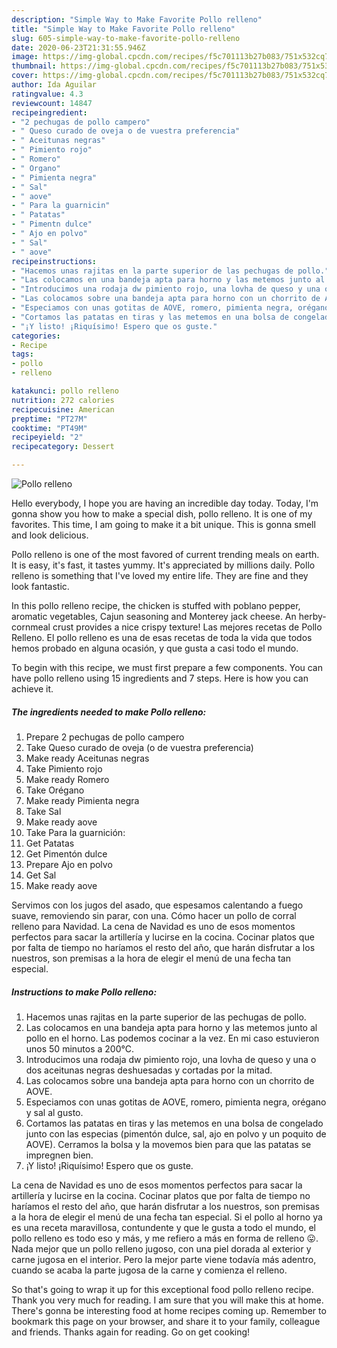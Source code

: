 ```yaml
---
description: "Simple Way to Make Favorite Pollo relleno"
title: "Simple Way to Make Favorite Pollo relleno"
slug: 605-simple-way-to-make-favorite-pollo-relleno
date: 2020-06-23T21:31:55.946Z
image: https://img-global.cpcdn.com/recipes/f5c701113b27b083/751x532cq70/pollo-relleno-foto-principal.jpg
thumbnail: https://img-global.cpcdn.com/recipes/f5c701113b27b083/751x532cq70/pollo-relleno-foto-principal.jpg
cover: https://img-global.cpcdn.com/recipes/f5c701113b27b083/751x532cq70/pollo-relleno-foto-principal.jpg
author: Ida Aguilar
ratingvalue: 4.3
reviewcount: 14847
recipeingredient:
- "2 pechugas de pollo campero"
- " Queso curado de oveja o de vuestra preferencia"
- " Aceitunas negras"
- " Pimiento rojo"
- " Romero"
- " Organo"
- " Pimienta negra"
- " Sal"
- " aove"
- " Para la guarnicin"
- " Patatas"
- " Pimentn dulce"
- " Ajo en polvo"
- " Sal"
- " aove"
recipeinstructions:
- "Hacemos unas rajitas en la parte superior de las pechugas de pollo."
- "Las colocamos en una bandeja apta para horno y las metemos junto al pollo en el horno. Las podemos cocinar a la vez. En mi caso estuvieron unos 50 minutos a 200°C."
- "Introducimos una rodaja dw pimiento rojo, una lovha de queso y una o dos aceitunas negras deshuesadas y cortadas por la mitad."
- "Las colocamos sobre una bandeja apta para horno con un chorrito de AOVE."
- "Especiamos con unas gotitas de AOVE, romero, pimienta negra, orégano y sal al gusto."
- "Cortamos las patatas en tiras y las metemos en una bolsa de congelado junto con las especias (pimentón dulce, sal, ajo en polvo y un poquito de AOVE). Cerramos la bolsa y la movemos bien para que las patatas se impregnen bien."
- "¡Y listo! ¡Riquísimo! Espero que os guste."
categories:
- Recipe
tags:
- pollo
- relleno

katakunci: pollo relleno 
nutrition: 272 calories
recipecuisine: American
preptime: "PT27M"
cooktime: "PT49M"
recipeyield: "2"
recipecategory: Dessert

---
```



![Pollo relleno](https://img-global.cpcdn.com/recipes/f5c701113b27b083/751x532cq70/pollo-relleno-foto-principal.jpg)

Hello everybody, I hope you are having an incredible day today. Today, I'm gonna show you how to make a special dish, pollo relleno. It is one of my favorites. This time, I am going to make it a bit unique. This is gonna smell and look delicious.

Pollo relleno is one of the most favored of current trending meals on earth. It is easy, it's fast, it tastes yummy. It's appreciated by millions daily. Pollo relleno is something that I've loved my entire life. They are fine and they look fantastic.

In this pollo relleno recipe, the chicken is stuffed with poblano pepper, aromatic vegetables, Cajun seasoning and Monterey jack cheese. An herby-cornmeal crust provides a nice crispy texture! Las mejores recetas de Pollo Relleno. El pollo relleno es una de esas recetas de toda la vida que todos hemos probado en alguna ocasión, y que gusta a casi todo el mundo.


To begin with this recipe, we must first prepare a few components. You can have pollo relleno using 15 ingredients and 7 steps. Here is how you can achieve it.

<!--inarticleads1-->

##### The ingredients needed to make Pollo relleno:

1. Prepare 2 pechugas de pollo campero
1. Take  Queso curado de oveja (o de vuestra preferencia)
1. Make ready  Aceitunas negras
1. Take  Pimiento rojo
1. Make ready  Romero
1. Take  Orégano
1. Make ready  Pimienta negra
1. Take  Sal
1. Make ready  aove
1. Take  Para la guarnición:
1. Get  Patatas
1. Get  Pimentón dulce
1. Prepare  Ajo en polvo
1. Get  Sal
1. Make ready  aove


Servimos con los jugos del asado, que espesamos calentando a fuego suave, removiendo sin parar, con una. Cómo hacer un pollo de corral relleno para Navidad. La cena de Navidad es uno de esos momentos perfectos para sacar la artillería y lucirse en la cocina. Cocinar platos que por falta de tiempo no haríamos el resto del año, que harán disfrutar a los nuestros, son premisas a la hora de elegir el menú de una fecha tan especial. 

<!--inarticleads2-->

##### Instructions to make Pollo relleno:

1. Hacemos unas rajitas en la parte superior de las pechugas de pollo.
1. Las colocamos en una bandeja apta para horno y las metemos junto al pollo en el horno. Las podemos cocinar a la vez. En mi caso estuvieron unos 50 minutos a 200°C.
1. Introducimos una rodaja dw pimiento rojo, una lovha de queso y una o dos aceitunas negras deshuesadas y cortadas por la mitad.
1. Las colocamos sobre una bandeja apta para horno con un chorrito de AOVE.
1. Especiamos con unas gotitas de AOVE, romero, pimienta negra, orégano y sal al gusto.
1. Cortamos las patatas en tiras y las metemos en una bolsa de congelado junto con las especias (pimentón dulce, sal, ajo en polvo y un poquito de AOVE). Cerramos la bolsa y la movemos bien para que las patatas se impregnen bien.
1. ¡Y listo! ¡Riquísimo! Espero que os guste.


La cena de Navidad es uno de esos momentos perfectos para sacar la artillería y lucirse en la cocina. Cocinar platos que por falta de tiempo no haríamos el resto del año, que harán disfrutar a los nuestros, son premisas a la hora de elegir el menú de una fecha tan especial. Si el pollo al horno ya es una receta maravillosa, contundente y que le gusta a todo el mundo, el pollo relleno es todo eso y más, y me refiero a más en forma de relleno 😛. Nada mejor que un pollo relleno jugoso, con una piel dorada al exterior y carne jugosa en el interior. Pero la mejor parte viene todavía más adentro, cuando se acaba la parte jugosa de la carne y comienza el relleno. 

So that's going to wrap it up for this exceptional food pollo relleno recipe. Thank you very much for reading. I am sure that you will make this at home. There's gonna be interesting food at home recipes coming up. Remember to bookmark this page on your browser, and share it to your family, colleague and friends. Thanks again for reading. Go on get cooking!
